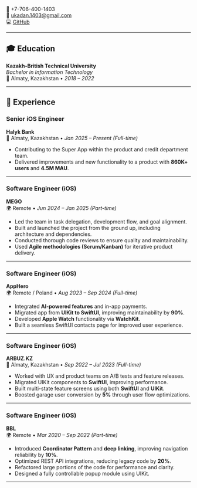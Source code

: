 
📱 +7-706-400-1403  
📧 [ukadan.1403@gmail.com](mailto:ukadan.1403@gmail.com)  
💻 [GitHub](https://github.com/Ukadan)

---

## 🎓 Education

**Kazakh-British Technical University**  
_Bachelor in Information Technology_  
📍 Almaty, Kazakhstan • *2018 – 2022*

---

## 💼 Experience

### Senior iOS Engineer  
**Halyk Bank**  
📍 Almaty, Kazakhstan • *Jan 2025 – Present (Full-time)*

- Contributing to the Super App within the product and credit department team.
- Delivered improvements and new functionality to a product with **860K+ users** and **4.5M MAU**.

---

### Software Engineer (iOS)  
**MEGO**  
🌍 Remote • *Jun 2024 – Jan 2025 (Part-time)*

- Led the team in task delegation, development flow, and goal alignment.
- Built and launched the project from the ground up, including architecture and dependencies.
- Conducted thorough code reviews to ensure quality and maintainability.
- Used **Agile methodologies (Scrum/Kanban)** for iterative product delivery.

---

### Software Engineer (iOS)  
**AppHero**  
🌍 Remote / Poland • *Aug 2023 – Sep 2024 (Full-time)*

- Integrated **AI-powered features** and in-app payments.
- Migrated app from **UIKit to SwiftUI**, improving maintainability by **90%**.
- Developed **Apple Watch** functionality via **WatchKit**.
- Built a seamless SwiftUI contacts page for improved user experience.

---

### Software Engineer (iOS)  
**ARBUZ.KZ**  
📍 Almaty, Kazakhstan • *Sep 2022 – Jul 2023 (Full-time)*

- Worked with UX and product teams on A/B tests and feature releases.
- Migrated UIKit components to **SwiftUI**, improving performance.
- Built multi-state feature screens using both **SwiftUI** and **UIKit**.
- Boosted garage user conversion by **5%** through user flow optimizations.

---

### Software Engineer (iOS)  
**BBL**  
🌍 Remote • *Mar 2020 – Sep 2022 (Part-time)*

- Introduced **Coordinator Pattern** and **deep linking**, improving navigation reliability by **10%**.
- Optimized REST API integrations, reducing legacy code by **20%**.
- Refactored large portions of the code for performance and clarity.
- Designed a fully controllable popup module using UIKit.

---

